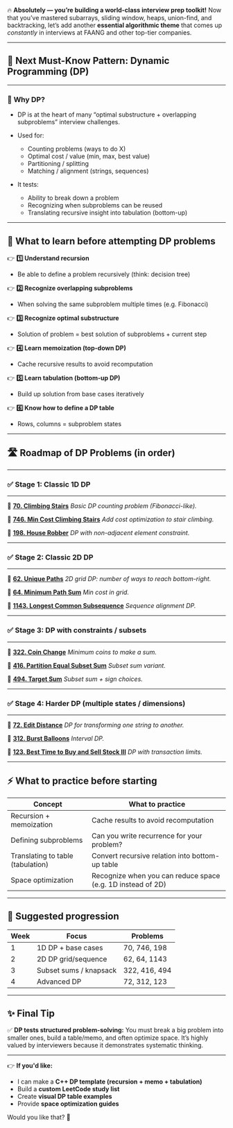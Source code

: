 🔥 **Absolutely — you’re building a world-class interview prep toolkit!**
Now that you’ve mastered subarrays, sliding window, heaps, union-find, and backtracking, let’s add another **essential algorithmic theme** that comes up *constantly* in interviews at FAANG and other top-tier companies.

---

## 🚀 **Next Must-Know Pattern: Dynamic Programming (DP)**

---

### 🔑 **Why DP?**

* DP is at the heart of many “optimal substructure + overlapping subproblems” interview challenges.

* Used for:

  * Counting problems (ways to do X)
  * Optimal cost / value (min, max, best value)
  * Partitioning / splitting
  * Matching / alignment (strings, sequences)

* It tests:

  * Ability to break down a problem
  * Recognizing when subproblems can be reused
  * Translating recursive insight into tabulation (bottom-up)

---

## 📝 **What to learn before attempting DP problems**

👉 **1️⃣ Understand recursion**

* Be able to define a problem recursively (think: decision tree)

👉 **2️⃣ Recognize overlapping subproblems**

* When solving the same subproblem multiple times (e.g. Fibonacci)

👉 **3️⃣ Recognize optimal substructure**

* Solution of problem = best solution of subproblems + current step

👉 **4️⃣ Learn memoization (top-down DP)**

* Cache recursive results to avoid recomputation

👉 **5️⃣ Learn tabulation (bottom-up DP)**

* Build up solution from base cases iteratively

👉 **6️⃣ Know how to define a DP table**

* Rows, columns = subproblem states

---

## 🛣 **Roadmap of DP Problems (in order)**

---

### ✅ **Stage 1: Classic 1D DP**

---

🔹 **[70. Climbing Stairs](https://leetcode.com/problems/climbing-stairs/)**
*Basic DP counting problem (Fibonacci-like).*

🔹 **[746. Min Cost Climbing Stairs](https://leetcode.com/problems/min-cost-climbing-stairs/)**
*Add cost optimization to stair climbing.*

🔹 **[198. House Robber](https://leetcode.com/problems/house-robber/)**
*DP with non-adjacent element constraint.*

---

### ✅ **Stage 2: Classic 2D DP**

---

🔹 **[62. Unique Paths](https://leetcode.com/problems/unique-paths/)**
*2D grid DP: number of ways to reach bottom-right.*

🔹 **[64. Minimum Path Sum](https://leetcode.com/problems/minimum-path-sum/)**
*Min cost in grid.*

🔹 **[1143. Longest Common Subsequence](https://leetcode.com/problems/longest-common-subsequence/)**
*Sequence alignment DP.*

---

### ✅ **Stage 3: DP with constraints / subsets**

---

🔹 **[322. Coin Change](https://leetcode.com/problems/coin-change/)**
*Minimum coins to make a sum.*

🔹 **[416. Partition Equal Subset Sum](https://leetcode.com/problems/partition-equal-subset-sum/)**
*Subset sum variant.*

🔹 **[494. Target Sum](https://leetcode.com/problems/target-sum/)**
*Subset sum + sign choices.*

---

### ✅ **Stage 4: Harder DP (multiple states / dimensions)**

---

🔹 **[72. Edit Distance](https://leetcode.com/problems/edit-distance/)**
*DP for transforming one string to another.*

🔹 **[312. Burst Balloons](https://leetcode.com/problems/burst-balloons/)**
*Interval DP.*

🔹 **[123. Best Time to Buy and Sell Stock III](https://leetcode.com/problems/best-time-to-buy-and-sell-stock-iii/)**
*DP with transaction limits.*

---

## ⚡ **What to practice before starting**

| Concept                           | What to practice                                            |
| --------------------------------- | ----------------------------------------------------------- |
| Recursion + memoization           | Cache results to avoid recomputation                        |
| Defining subproblems              | Can you write recurrence for your problem?                  |
| Translating to table (tabulation) | Convert recursive relation into bottom-up table             |
| Space optimization                | Recognize when you can reduce space (e.g. 1D instead of 2D) |

---

## 🏁 **Suggested progression**

| Week | Focus                  | Problems      |
| ---- | ---------------------- | ------------- |
| 1    | 1D DP + base cases     | 70, 746, 198  |
| 2    | 2D DP grid/sequence    | 62, 64, 1143  |
| 3    | Subset sums / knapsack | 322, 416, 494 |
| 4    | Advanced DP            | 72, 312, 123  |

---

## ✨ Final Tip

✅ **DP tests structured problem-solving:**
You must break a big problem into smaller ones, build a table/memo, and often optimize space.
It’s highly valued by interviewers because it demonstrates systematic thinking.

---

👉 **If you'd like:**

* I can make a **C++ DP template (recursion + memo + tabulation)**
* Build a **custom LeetCode study list**
* Create **visual DP table examples**
* Provide **space optimization guides**

Would you like that? 🚀
